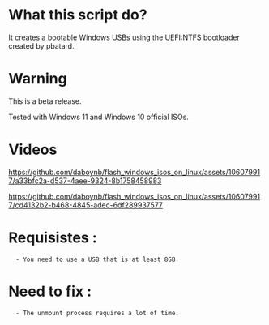 # What this script do?
It creates a bootable Windows USBs using the UEFI:NTFS bootloader created by pbatard.

# Warning
This is a beta release. 

Tested with Windows 11 and Windows 10 official ISOs.

# Videos
https://github.com/daboynb/flash_windows_isos_on_linux/assets/106079917/a33bfc2a-d537-4aee-9324-8b1758458983

https://github.com/daboynb/flash_windows_isos_on_linux/assets/106079917/cd4132b2-b468-4845-adec-6df289937577

# Requisistes :

      - You need to use a USB that is at least 8GB.

# Need to fix :

      - The unmount process requires a lot of time.
